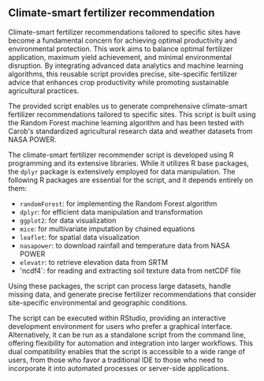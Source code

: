 ## Climate-smart fertilizer recommendation
Climate-smart fertilizer recommendations tailored to specific sites have become a fundamental concern for achieving optimal productivity and environmental protection. This work aims to balance optimal fertilizer application, maximum yield achievement, and minimal environmental disruption. By integrating advanced data analytics and machine learning algorithms, this reusable script provides precise, site-specific fertilizer advice that enhances crop productivity while promoting sustainable agricultural practices. 

The provided script enables us to generate comprehensive climate-smart fertilizer recommendations tailored to specific sites. This script is built using the Random Forest machine learning algorithm and has been tested with Carob's standardized agricultural research data and weather datasets from NASA POWER.

The climate-smart fertilizer recommender script is developed using R programming and its extensive libraries. While it utilizes R base packages, the `dplyr` package is extensively employed for data manipulation. The following R packages are essential for the script, and it depends entirely on them:

- `randomForest`: for implementing the Random Forest algorithm
- `dplyr`: for efficient data manipulation and transformation
- `ggplot2`: for data visualization
- `mice`: for multivariate imputation by chained equations
- `leaflet`: for spatial data visualization
- `nasapower`: to download rainfall and temperature data from NASA POWER
- `elevatr`: to retrieve elevation data from SRTM
- 'ncdf4`: for reading and extracting soil texture data from netCDF file 

Using these packages, the script can process large datasets, handle missing data, and generate precise fertilizer recommendations that consider site-specific environmental and geographic conditions. 

The script can be executed within RStudio, providing an interactive development environment for users who prefer a graphical interface. Alternatively, it can be run as a standalone script from the command line, offering flexibility for automation and integration into larger workflows. This dual compatibility enables that the script is accessible to a wide range of users, from those who favor a traditional IDE to those who need to incorporate it into automated processes or server-side applications.


